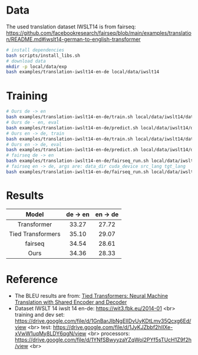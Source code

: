 
# Data
The used translation dataset IWSLT14 is from fairseq: https://github.com/facebookresearch/fairseq/blob/main/examples/translation/README.md#iwslt14-german-to-english-transformer
```bash 
# install dependencies
bash scripts/install_libs.sh
# download data
mkdir -p local/data/exp
bash examples/translation-iwslt14-en-de local/data/iwslt14
```


# Training
```bash
# Ours de -> en
bash examples/translation-iwslt14-en-de/train.sh local/data/iwslt14/data-converted-en-de-raw local/data/exp/iwslt14-en-de 0 de en 
# Ours de - en, eval 
bash examples/translation-iwslt14-en-de/predict.sh local/data/iwslt14/data-converted-en-de-raw local/data/exp/iwslt14-en-de 0 en de
# Ours en -> de, train 
bash examples/translation-iwslt14-en-de/train.sh local/data/iwslt14/data-converted-en-de-raw local/data/exp/iwslt14-en-de 0 en de
# Ours en -> de, eval 
bash examples/translation-iwslt14-en-de/predict.sh local/data/iwslt14/data-converted-en-de-raw local/data/exp/iwslt14-en-de 0 en de
# fairseq de -> en
bash examples/translation-iwslt14-en-de/fairseq_run.sh local/data/iwslt14 0 de en
# fairseq en -> de, args are: data_dir cuda_device src_lang tgt_lang
bash examples/translation-iwslt14-en-de/fairseq_run.sh local/data/iwslt14 0 en de
```


# Results
| Model | de -> en | en -> de |
| :--:  |  :--:    |   :--:   |
| Transformer | 33.27 | 27.72 | 
| Tied Transformers | 35.10 | 29.07 | 
| fairseq | 34.54 | 28.61 | 
| Ours | 34.36 | 28.33 | 


# Reference 
- The BLEU results are from: 
[Tied Transformers: Neural Machine Translation with Shared Encoder and Decoder](https://taoqin.github.io/papers/tiedT.AAAI2019.pdf)
- Dataset IWSLT 14
iwslt 14 en-de: https://wit3.fbk.eu/2014-01 <br\>
training and dev set: https://drive.google.com/file/d/1GnBarJIbNgEIIDvUyKDtLmv35Qcxg6Ed/view <br\>
test: https://drive.google.com/file/d/1JyKJZbbf2hIIXe-xVwW1uqMy8LDY6qgN/view <br\>
processors: https://drive.google.com/file/d/1YNfSBwyyzaYZqWol2PYf5sTUcH1Z9f2h/view <br\>
